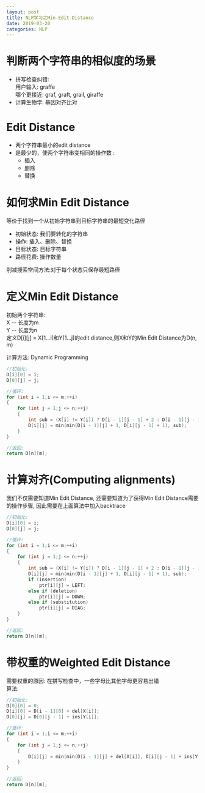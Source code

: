 ```yaml
---
layout: post
title: NLP学习之Min-Edit-Distance
date: 2019-03-20
categories: NLP
---
```


# 判断两个字符串的相似度的场景 #  

- 拼写检查纠错:  
    用户输入: graffe  
    哪个更接近: graf, graft, grail, giraffe  
- 计算生物学:
    基因对齐比对  

# Edit Distance #  

- 两个字符串最小的edit distance  
- 是最少的，使两个字符串变相同的操作数 :
    + 插入  
    + 删除  
    + 替换  

# 如何求Min Edit Distance #  

等价于找到一个从初始字符串到目标字符串的最短变化路径  

- 初始状态: 我们要转化的字符串
- 操作: 插入、删除、替换
- 目标状态: 目标字符串
- 路径花费: 操作数量

削减搜索空间方法:对于每个状态只保存最短路径  

# 定义Min Edit Distance #  

初始两个字符串:  
X -- 长度为m  
Y -- 长度为n  
定义D[i][j] = X[1...i]和Y[1...j]的edit distance,则X和Y的Min Edit Distance为D(n, m)  

计算方法: Dynamic Programming  

```C++
//初始化:
D[i][0] = i;
D[0][j] = j;

//循环:
for (int i = 1;i <= m;++i)
{
    for (int j = 1;j <= n;++j)
    {
        int sub = (X[i] != Y[i]) ? D[i - 1][j - 1] + 2 : D[i - 1][j - 1];
        D[i][j] = min(min(D[i - 1][j] + 1, D[i][j - 1] + 1), sub);
    }
}

//返回:
return D[n][m];
```

# 计算对齐(Computing alignments) #  

我们不仅需要知道Min Edit Distance, 还需要知道为了获得Min Edit Distance需要的操作步骤, 因此需要在上面算法中加入backtrace  

```C++
//初始化:
D[i][0] = i;
D[0][j] = j;

//循环:
for (int i = 1;i <= m;++i)
{
    for (int j = 1;j <= n;++j)
    {
        int sub = (X[i] != Y[i]) ? D[i - 1][j - 1] + 2 : D[i - 1][j - 1];
        D[i][j] = min(min(D[i - 1][j] + 1, D[i][j - 1] + 1), sub);
        if (insertion)
            ptr[i][j] = LEFT;
        else if (deletion)
            ptr[i][j] = DOWN;
        else if (substitution)
            ptr[i][j] = DIAG;
    }
}

//返回:
return D[n][m];
```

# 带权重的Weighted Edit Distance #  

需要权重的原因: 在拼写检查中，一些字母比其他字母更容易出错  
算法:

```C++
//初始化:
D[0][0] = 0;
D[i][0] = D[i - 1][0] + del[X[i]];
D[0][j] = D[0][j - 1] + ins[Y[i]];

//循环:
for (int i = 1;i <= m;++i)
{
    for (int j = 1;j <= n;++j)
    {
        D[i][j] = min(min(D[i - 1][j] + del[X[i]], D[i][j - 1] + ins[Y[i]]), D[i - 1][j - 1] + sub[X[i], Y[i]]);
    }
}

//返回:
return D[n][m];
```